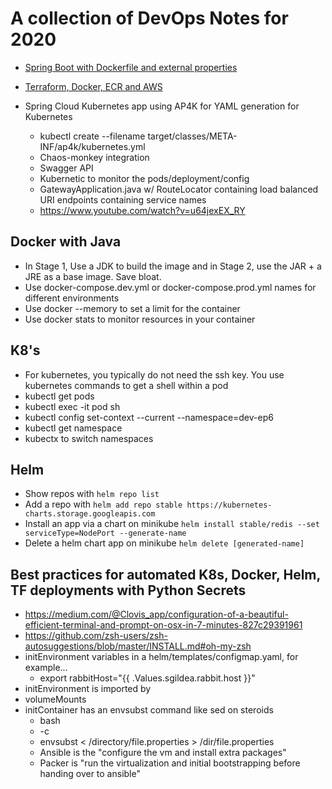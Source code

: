 # A collection of DevOps Notes for 2020 

- [Spring Boot with Dockerfile and external properties](spring-boot-dockerfile.md)

- [Terraform, Docker, ECR and AWS](terraform_docker_ecr_aws.md)

- Spring Cloud Kubernetes app using AP4K for YAML generation for Kubernetes
  - kubectl create --filename target/classes/META-INF/ap4k/kubernetes.yml
  - Chaos-monkey integration
  - Swagger API
  - Kubernetic to monitor the pods/deployment/config
  - GatewayApplication.java w/ RouteLocator containing load balanced URI endpoints containing service names
  - https://www.youtube.com/watch?v=u64jexEX_RY

## Docker with Java

- In Stage 1, Use a JDK to build the image and in Stage 2, use the JAR + a JRE as a base image. Save bloat. 
- Use docker-compose.dev.yml or docker-compose.prod.yml names for different environments
- Use docker --memory to set a limit for the container
- Use docker stats to monitor resources in your container

## K8's

- For kubernetes, you typically do not need the ssh key. You use kubernetes commands to get a shell within a pod
- kubectl get pods
- kubectl exec -it pod sh
- kubectl config set-context --current --namespace=dev-ep6
- kubectl get namespace
- kubectx to switch namespaces

## Helm

- Show repos with ``` helm repo list ```
- Add a repo with ``` helm add repo stable https://kubernetes-charts.storage.googleapis.com ```
- Install an app via a chart on minikube ``` helm install stable/redis --set serviceType=NodePort --generate-name ``` 
- Delete a helm chart app on minikube ``` helm delete [generated-name] ``` 


## Best practices for automated K8s, Docker, Helm, TF deployments with Python Secrets

- https://medium.com/@Clovis_app/configuration-of-a-beautiful-efficient-terminal-and-prompt-on-osx-in-7-minutes-827c29391961
- https://github.com/zsh-users/zsh-autosuggestions/blob/master/INSTALL.md#oh-my-zsh
- initEnvironment variables in a helm/templates/configmap.yaml, for example...
  - export rabbitHost="{{ .Values.sgildea.rabbit.host }}"
- initEnvironment is imported by 
- volumeMounts
- initContainer has an envsubst command like sed on steroids
  - bash
  - -c
  - envsubst < /directory/file.properties > /dir/file.properties
  - Ansible is the "configure the vm and install extra packages"
  - Packer is "run the virtualization and initial bootstrapping before handing over to ansible"
  

